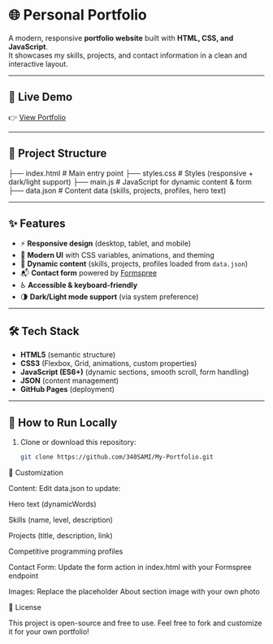 # 🌐 Personal Portfolio

A modern, responsive **portfolio website** built with **HTML, CSS, and JavaScript**.  
It showcases my skills, projects, and contact information in a clean and interactive layout.

---

## 🚀 Live Demo
👉 [View Portfolio](https://340sami.github.io/My-Portfolio/)

---

## 📂 Project Structure
├── index.html # Main entry point
├── styles.css # Styles (responsive + dark/light support)
├── main.js # JavaScript for dynamic content & form
├── data.json # Content data (skills, projects, profiles, hero text)


---

## ✨ Features
- ⚡ **Responsive design** (desktop, tablet, and mobile)
- 🎨 **Modern UI** with CSS variables, animations, and theming
- 🔄 **Dynamic content** (skills, projects, profiles loaded from `data.json`)
- 📬 **Contact form** powered by [Formspree](https://formspree.io/)
- ♿ **Accessible & keyboard-friendly**
- 🌗 **Dark/Light mode support** (via system preference)

---

## 🛠️ Tech Stack
- **HTML5** (semantic structure)
- **CSS3** (Flexbox, Grid, animations, custom properties)
- **JavaScript (ES6+)** (dynamic sections, smooth scroll, form handling)
- **JSON** (content management)
- **GitHub Pages** (deployment)

---

## 📄 How to Run Locally
1. Clone or download this repository:
   ```bash
   git clone https://github.com/340SAMI/My-Portfolio.git

   
🔧 Customization

Content: Edit data.json to update:

Hero text (dynamicWords)

Skills (name, level, description)

Projects (title, description, link)

Competitive programming profiles

Contact Form: Update the form action in index.html with your Formspree endpoint

Images: Replace the placeholder About section image with your own photo


📜 License

This project is open-source and free to use.
Feel free to fork and customize it for your own portfolio!
